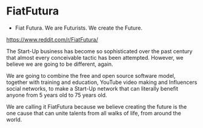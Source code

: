 # FiatFutura
- Fiat Futura. We are Futurists. We create the Future.

https://www.reddit.com/r/FiatFutura/

The Start-Up business has become so sophisticated over the past century that almost every conceivable tactic has been attempted. However, we believe we are going to be different, again.

We are going to combine the free and open source software model, together with training and education, YouTube video making and Influencers social networks, to make a Start-Up network that can literally benefit anyone from 5 years old to 75 years old.

We are calling it FiatFutura because we believe creating the future is the one cause that can unite talents from all walks of life, from around the world.

